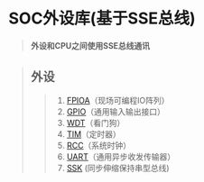 # SOC外设库(基于SSE总线)
> #### 外设和CPU之间使用SSE总线通讯

> ## 外设
>> 1. [FPIOA](./FPIOA/)（现场可编程IO阵列）
>> 2. [GPIO](./GPIO/)（通用输入输出接口）
>> 3. [WDT](./WDT/)（看门狗）
>> 4. [TIM](./TIM/)（定时器）
>> 5. [RCC](./RCC/)（系统时钟）
>> 6. [UART](./UART/)（通用异步收发传输器）
>> 7. [SSK](./SSK/) (同步伸缩保持串型总线)



